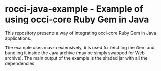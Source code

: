 # rocci-java-example - Example of using occi-core Ruby Gem in Java

This repository presents a way of integrating occi-core Ruby Gem in Java applications.

The example uses maven extensively, it is used for fetching the Gem and bundling it inside the Java archive (may be simply swapped for Web archive).
The main output of the example is the shaded jar with all the dependencies.
